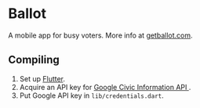 # Ballot

A mobile app for busy voters. More info at [getballot.com](http://www.getballot.com/).

## Compiling

1. Set up [Flutter](https://flutter.io/).
2. Acquire an API key for [Google Civic Information API
](https://developers.google.com/civic-information/docs/using_api).
3. Put Google API key in `lib/credentials.dart`. 

